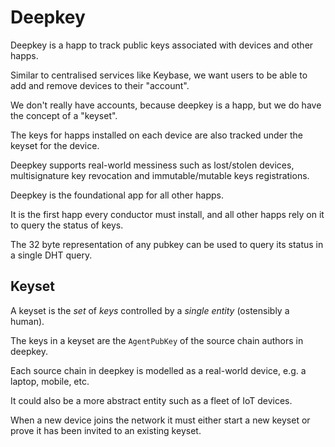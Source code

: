 # Deepkey

Deepkey is a happ to track public keys associated with devices and other happs.

Similar to centralised services like Keybase, we want users to be able to add and remove devices to their "account".

We don't really have accounts, because deepkey is a happ, but we do have the concept of a "keyset".

The keys for happs installed on each device are also tracked under the keyset for the device.

Deepkey supports real-world messiness such as lost/stolen devices, multisignature key revocation and immutable/mutable keys registrations.

Deepkey is the foundational app for all other happs.

It is the first happ every conductor must install, and all other happs rely on it to query the status of keys.

The 32 byte representation of any pubkey can be used to query its status in a single DHT query.

## Keyset

A keyset is the _set_ of _keys_ controlled by a _single entity_ (ostensibly a human).

The keys in a keyset are the `AgentPubKey` of the source chain authors in deepkey.

Each source chain in deepkey is modelled as a real-world device, e.g. a laptop, mobile, etc.

It could also be a more abstract entity such as a fleet of IoT devices.

When a new device joins the network it must either start a new keyset or prove it has been invited to an existing keyset.


